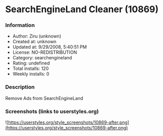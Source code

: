 # SearchEngineLand Cleaner (10869)

### Information
- Author: Ziru (unknown)
- Created at: unknown
- Updated at: 9/29/2008, 5:40:51 PM
- License: NO-REDISTRIBUTION
- Category: searchengineland
- Rating: undefined
- Total installs: 120
- Weekly installs: 0


### Description
Remove Ads from SearchEngineLand


### Screenshots (links to userstyles.org)
![https://userstyles.org/style_screenshots/10869-after.png](https://userstyles.org/style_screenshots/10869-after.png)


